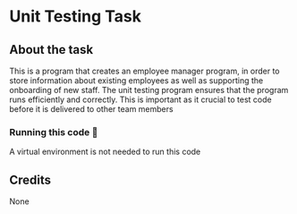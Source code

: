 # Unit Testing Task

## About the task

This is a program that creates an employee manager program, in order to store information about existing employees as well as supporting the onboarding of new staff. The unit testing program ensures that the program runs efficiently and correctly. This is important as it crucial to test code before it is delivered to other team members

### Running this code 👋

A virtual environment is not needed to run this code

## Credits

None

